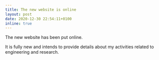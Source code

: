 ```yaml
---
title: The new website is online
layout: post
date: 2020-12-30 22:54:11+0100
inline: true
---
```


The new website has been put online.

It is fully new and intends to provide details about my activities
related to engineering and research.
